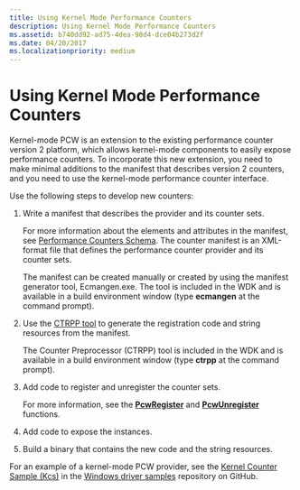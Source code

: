 ```yaml
---
title: Using Kernel Mode Performance Counters
description: Using Kernel Mode Performance Counters
ms.assetid: b740dd92-ad75-4dea-98d4-dce04b273d2f
ms.date: 04/20/2017
ms.localizationpriority: medium
---
```


# Using Kernel Mode Performance Counters


Kernel-mode PCW is an extension to the existing performance counter version 2 platform, which allows kernel-mode components to easily expose performance counters. To incorporate this new extension, you need to make minimal additions to the manifest that describes version 2 counters, and you need to use the kernel-mode performance counter interface.

Use the following steps to develop new counters:

1.  Write a manifest that describes the provider and its counter sets.

    For more information about the elements and attributes in the manifest, see [Performance Counters Schema](https://go.microsoft.com/fwlink/p/?linkid=147029). The counter manifest is an XML-format file that defines the performance counter provider and its counter sets.

    The manifest can be created manually or created by using the manifest generator tool, Ecmangen.exe. The tool is included in the WDK and is available in a build environment window (type **ecmangen** at the command prompt).

2.  Use the [CTRPP tool](https://go.microsoft.com/fwlink/p/?linkid=144441) to generate the registration code and string resources from the manifest.

    The Counter Preprocessor (CTRPP) tool is included in the WDK and is available in a build environment window (type **ctrpp** at the command prompt).

3.  Add code to register and unregister the counter sets.

    For more information, see the [**PcwRegister**](https://docs.microsoft.com/windows-hardware/drivers/ddi/content/wdm/nf-wdm-pcwregister) and [**PcwUnregister**](https://docs.microsoft.com/windows-hardware/drivers/ddi/content/wdm/nf-wdm-pcwunregister) functions.

4.  Add code to expose the instances.

5.  Build a binary that contains the new code and the string resources.

For an example of a kernel-mode PCW provider, see the [Kernel Counter Sample (Kcs)](https://go.microsoft.com/fwlink/p/?LinkId=617718) in the [Windows driver samples](https://go.microsoft.com/fwlink/p/?LinkId=616507) repository on GitHub.

 

 





